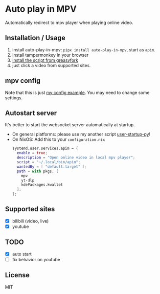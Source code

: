 # Auto play in MPV

Automatically redirect to mpv player when playing online video.

## Installation / Usage

1. install auto-play-in-mpv: `pipx install auto-play-in-mpv`, start as `apim`.
2. install tampermonkey in your browser
3. [install the script from greasyfork](https://greasyfork.org/zh-CN/scripts/505562-auto-play-in-mpv)
4. just click a video from supported sites.

## mpv config

Note that this is just [my config example](https://github.com/lxl66566/nixos-config/tree/main/config/mpv/profile.conf). You may need to change some settings.

## Autostart server

It's better to start the websocket server automatically at startup.

- On general platforms: please use my another script [user-startup-py](https://github.com/lxl66566/user-startup-py)!
- On NixOS: Add this to your `configuration.nix`
  ```nix
  systemd.user.services.apim = {
    enable = true;
    description = "Open online video in local mpv player";
    script = "~/.local/bin/apim";
    wantedBy = [ "default.target" ];
    path = with pkgs; [
      mpv
      yt-dlp
      kdePackages.kwallet
    ];
  };
  ```

## Supported sites

- [x] bilibili (video, live)
- [x] youtube

## TODO

- [x] auto start
- [ ] fix behavior on youtube

## License

MIT
